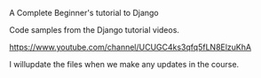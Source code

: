 A Complete Beginner's tutorial to Django

Code samples from the Django tutorial videos.  

https://www.youtube.com/channel/UCUGC4ks3qfq5fLN8ElzuKhA


I willupdate the files when we make any updates in the course.


